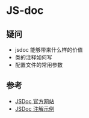 # JS-doc

## 疑问

- jsdoc 能够带来什么样的价值
- 类的注释如何写
- 配置文件的常用参数

## 参考

- [JSDoc 官方网站](https://jsdoc.app/)
- [JSDoc 注解示例](https://yuri4ever.github.io/jsdoc/)
